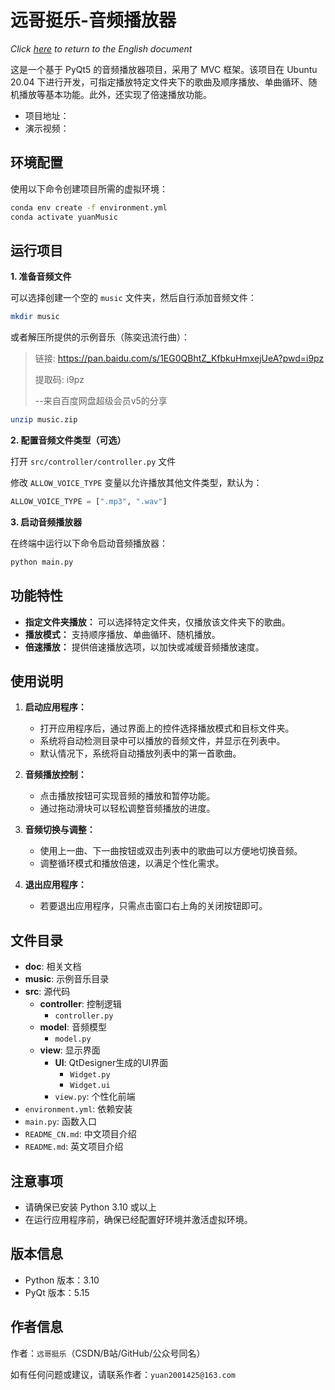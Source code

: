 # 远哥挺乐-音频播放器


*Click [here](README.md) to return to the English document*

这是一个基于 PyQt5 的音频播放器项目，采用了 MVC 框架。该项目在 Ubuntu 20.04 下进行开发，可指定播放特定文件夹下的歌曲及顺序播放、单曲循环、随机播放等基本功能。此外，还实现了倍速播放功能。

- 项目地址：
- 演示视频：

## 环境配置

使用以下命令创建项目所需的虚拟环境：

```bash
conda env create -f environment.yml
conda activate yuanMusic
```

## 运行项目

**1. 准备音频文件**

可以选择创建一个空的 `music` 文件夹，然后自行添加音频文件：

```bash
mkdir music
```

或者解压所提供的示例音乐（陈奕迅流行曲）：

> 链接: https://pan.baidu.com/s/1EG0QBhtZ_KfbkuHmxejUeA?pwd=i9pz
> 
> 提取码: i9pz
> 
> --来自百度网盘超级会员v5的分享

```bash
unzip music.zip
```

**2. 配置音频文件类型（可选）**

打开 `src/controller/controller.py` 文件

修改 `ALLOW_VOICE_TYPE` 变量以允许播放其他文件类型，默认为：

```python
ALLOW_VOICE_TYPE = [".mp3", ".wav"]
```

**3. 启动音频播放器**

在终端中运行以下命令启动音频播放器：

```bash
python main.py
```

## 功能特性

- **指定文件夹播放：** 可以选择特定文件夹，仅播放该文件夹下的歌曲。
- **播放模式：** 支持顺序播放、单曲循环、随机播放。
- **倍速播放：** 提供倍速播放选项，以加快或减缓音频播放速度。

## 使用说明

1. **启动应用程序：**
   - 打开应用程序后，通过界面上的控件选择播放模式和目标文件夹。
   - 系统将自动检测目录中可以播放的音频文件，并显示在列表中。
   - 默认情况下，系统将自动播放列表中的第一首歌曲。

2. **音频播放控制：**
   - 点击播放按钮可实现音频的播放和暂停功能。
   - 通过拖动滑块可以轻松调整音频播放的进度。

3. **音频切换与调整：**
   - 使用上一曲、下一曲按钮或双击列表中的歌曲可以方便地切换音频。
   - 调整循环模式和播放倍速，以满足个性化需求。

4. **退出应用程序：**
   - 若要退出应用程序，只需点击窗口右上角的关闭按钮即可。

## 文件目录

- **doc**: 相关文档
- **music**: 示例音乐目录
- **src**: 源代码
  - **controller**: 控制逻辑
    - `controller.py`
  - **model**: 音频模型
    - `model.py`
  - **view**: 显示界面
    - **UI**: QtDesigner生成的UI界面
      - `Widget.py`
      - `Widget.ui`
    - `view.py`: 个性化前端
- `environment.yml`: 依赖安装
- `main.py`: 函数入口
- `README_CN.md`: 中文项目介绍
- `README.md`: 英文项目介绍

## 注意事项

- 请确保已安装 Python 3.10 或以上
- 在运行应用程序前，确保已经配置好环境并激活虚拟环境。

## 版本信息

- Python 版本：3.10
- PyQt 版本：5.15

## 作者信息

作者：`远哥挺乐`（CSDN/B站/GitHub/公众号同名）

如有任何问题或建议，请联系作者：`yuan2001425@163.com`
